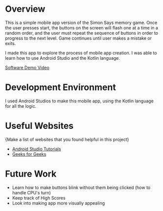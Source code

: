 # Overview

This is a simple mobile app version of the Simon Says memory game. Once the user presses start, the buttons on the screen will flash one at a time in a random order, and the user must repeat the sequence of buttons in order to progress to the next level. Game continues until user makes a mistake or exits.

I made this app to explore the process of mobile app creation. I was able to learn how to use Android Studio and the Kotlin language.

[Software Demo Video](http://youtube.link.goes.here)

# Development Environment

I used Android Studios to make this mobile app, using the Kotlin language for all the logic.

# Useful Websites

{Make a list of websites that you found helpful in this project}
* [Android Studio Tutorials](https://developer.android.com/courses?gclid=Cj0KCQiAkMGcBhCSARIsAIW6d0DhkgU7bOD8iBj_5WUOkBSm_wNZ-rOFMJKzhNj6myKWfVQOrX3PwpUaAmUREALw_wcB)
* [Geeks for Geeks](https://www.geeksforgeeks.org/android-studio-tutorial/)

# Future Work
* Learn how to make buttons blink without them being clicked (how to handle CPU's turn)
* Keep track of High Scores
* Look into making app more visually appealing